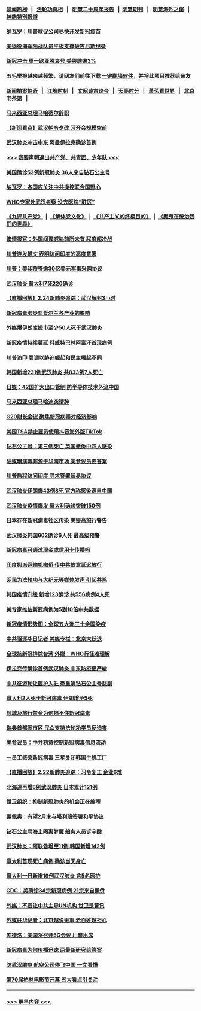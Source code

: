 #### [禁闻热榜](热点新闻.md?=0)  &nbsp;&nbsp;|&nbsp;&nbsp; [法轮功真相](https://github.com/gfw-breaker/truth/blob/master/README.md?=0) &nbsp;&nbsp;|&nbsp;&nbsp; [明慧二十周年报告](https://github.com/gfw-breaker/mh-reports/blob/master/README.md?=0) &nbsp;&nbsp;|&nbsp;&nbsp;[明慧期刊](https://github.com/gfw-breaker/mh-qikan) &nbsp;&nbsp;|&nbsp;&nbsp; [明慧海外之窗](https://github.com/gfw-breaker/mh-news/blob/master/README.md?=0) &nbsp;&nbsp;|&nbsp;&nbsp; [神韵特别报道](https://github.com/gfw-breaker/mh-news/blob/master/shenyun.md?=0)
#### [纳瓦罗：川普敦促公司尽快开发新冠疫苗](../pages/nsc418/n11893211.md?t=02250731) 
#### [美退役海军陆战队员平板支撑破吉尼斯纪录](../pages/nsc418/n11893022.md?t=02250731) 
#### [新冠冲击 周一欧亚股哀号 美股跌逾3%](../pages/nsc418/n11892648.md?t=02250731) 
#### 五毛举报越来越频繁，请网友们前往下载 [一键翻墙软件](https://github.com/gfw-breaker/ssr-accounts)，并将此项目推荐给亲友
#### [新闻拍案惊奇](https://github.com/gfw-breaker/banned-news/blob/master/pages/link4.md) &nbsp;&nbsp;|&nbsp;&nbsp; [江峰时刻](https://github.com/gfw-breaker/banned-news/blob/master/pages/link4.md) &nbsp;&nbsp;|&nbsp;&nbsp; [文昭谈古论今](https://github.com/gfw-breaker/banned-news/blob/master/pages/link4.md) &nbsp;&nbsp;|&nbsp;&nbsp; [天亮时分](https://github.com/gfw-breaker/banned-news/blob/master/pages/link4.md) &nbsp;&nbsp;|&nbsp;&nbsp; [萧茗看世界](https://github.com/gfw-breaker/banned-news/blob/master/pages/link4.md) &nbsp;&nbsp;|&nbsp;&nbsp; [北京老茶馆](https://github.com/gfw-breaker/banned-news/blob/master/pages/link4.md) &nbsp;&nbsp;|&nbsp;&nbsp; 
#### [马来西亚总理马哈蒂尔辞职](../pages/nsc418/n11892792.md?t=02250731) 
#### [【新闻看点】武汉朝令夕改 习开会规模空前](../pages/nsc418/n11892858.md?t=02250731) 
#### [武汉肺炎冲击中东 阿曼伊拉克确诊首例](../pages/nsc418/n11892871.md?t=02250731) 
#### [>>> 我要声明退出共产党、共青团、少年队 <<<](https://github.com/begood0513/goodnews/blob/master/quit/letter.md) 
#### [美国确诊53例新冠肺炎 36人来自钻石公主号](../pages/nsc418/n11892877.md?t=02250731) 
#### [纳瓦罗：各国应关注中共操控联合国野心](../pages/nsc418/n11892856.md?t=02250731) 
#### [WHO专家赴武汉考察 没去医院“脏区”](../pages/nsc418/n11892736.md?t=02250731) 
#### [《九评共产党》](https://github.com/begood0513/9ping.md/blob/master/README.md) &nbsp;|&nbsp; [《解体党文化》](../../../../jtdwh.md/blob/master/README.md)  &nbsp;|&nbsp; [《共产主义的终极目的》](../../../../gczydzjmd.md/blob/master/README.md) &nbsp;|&nbsp; [《魔鬼在统治我们的世界》](../../../../mgztzwmdsj.md/blob/master/README.md) 
#### [澳情报官：外国间谍威胁前所未有 程度超冷战](../pages/nsc418/n11892672.md?t=02250731) 
#### [川普连发推文 表明访问印度的高度意愿](../pages/nsc418/n11891927.md?t=02250731) 
#### [川普：美印将签逾30亿美元军事采购协议](../pages/nsc418/n11892494.md?t=02250731) 
#### [武汉肺炎 意大利7死220确诊](../pages/nsc418/n11892166.md?t=02250731) 
#### [【直播回放】2.24新肺炎追踪：武汉解封3小时](../pages/nsc418/n11892242.md?t=02250731) 
#### [新冠病毒肺炎对爱尔兰各产业的影响](../pages/nsc418/n11892328.md?t=02250731) 
#### [外媒爆伊朗库姆市至少50人死于武汉肺炎](../pages/nsc418/n11891996.md?t=02250731) 
#### [新冠疫情持续蔓延 科威特巴林阿富汗首现病例](../pages/nsc418/n11892052.md?t=02250731) 
#### [川普访印 强调以胁迫崛起和民主崛起不同](../pages/nsc418/n11891855.md?t=02250731) 
#### [韩国新增231例武汉肺炎 共833例7人死亡](../pages/nsc418/n11891919.md?t=02250731) 
#### [日媒：42国扩大出口管制 防半导体技术外流中国](../pages/nsc418/n11891730.md?t=02250731) 
#### [马来西亚总理马哈迪突请辞](../pages/nsc418/n11891521.md?t=02250731) 
#### [G20财长会议 聚焦新冠病毒对经济影响](../pages/nsc418/n11890400.md?t=02250731) 
#### [美国TSA禁止雇员使用抖音海外版TikTok](../pages/nsc418/n11890500.md?t=02250731) 
#### [钻石公主号：第三例死亡 英国撤侨中四人感染](../pages/nsc418/n11890293.md?t=02250731) 
#### [陆媒曝病毒非源于华南市场 美参议员要答案](../pages/nsc418/n11890306.md?t=02250731) 
#### [川普启程访问印度 寻求签署贸易协议](../pages/nsc418/n11890275.md?t=02250731) 
#### [武汉肺炎伊朗爆43例8死 官方称感染源自中国](../pages/nsc418/n11890128.md?t=02250731) 
#### [武汉肺炎疫情爆发 意大利确诊突破150例](../pages/nsc418/n11889926.md?t=02250731) 
#### [日本存在新冠病毒社区传染 美提高旅行警告](../pages/nsc418/n11889917.md?t=02250731) 
#### [武汉肺炎韩国602确诊6人死 最高级预警](../pages/nsc418/n11889715.md?t=02250731) 
#### [新冠病毒可通过现金或信用卡传播吗](../pages/nsc418/n11886629.md?t=02250731) 
#### [印度拟派运输机撤侨 传中共故意延迟放行](../pages/nsc418/n11889362.md?t=02250731) 
#### [网民为法轮功与大纪元等媒体发声 引起共鸣](../pages/nsc418/n11889143.md?t=02250731) 
#### [韩国疫情升级 新增123确诊 共556病例4人死](../pages/nsc418/n11888882.md?t=02250731) 
#### [美专家推估新冠病例为5到10倍中共数据](../pages/nsc418/n11884404.md?t=02250731) 
#### [新冠疫情形势图：全球五大洲三十余国染疫](../pages/nsc418/n11888454.md?t=02250731) 
#### [中共驱逐华日记者 美媒专栏：北京大跃退](../pages/nsc418/n11888453.md?t=02250731) 
#### [全球抗新冠排除台湾 外媒：WHO行径难理解](../pages/nsc418/n11888248.md?t=02250731) 
#### [伊拉克传确诊首例武汉肺炎 中东防疫更严峻](../pages/nsc418/n11888333.md?t=02250731) 
#### [中共征游轮让医护入驻 恐重演钻石公主号悲剧](../pages/nsc418/n11888077.md?t=02250731) 
#### [意大利2人死于新冠病毒 伊朗增至5死](../pages/nsc418/n11888083.md?t=02250731) 
#### [封城及旅行禁令为何挡不住新冠病毒](../pages/nsc418/n11888067.md?t=02250731) 
#### [瑞典首都闹市区 民众支持法轮功学员反迫害](../pages/nsc418/n11886192.md?t=02250731) 
#### [美参议员：中共刻意控制新冠病毒信息流动](../pages/nsc418/n11887949.md?t=02250731) 
#### [一员工感染新冠病毒 三星关闭韩国手机工厂](../pages/nsc418/n11887983.md?t=02250731) 
#### [【直播回放】2.22新肺炎追踪：习令复工 企业6难](../pages/nsc418/n11887888.md?t=02250731) 
#### [北海道再增8例武汉肺炎 日本累计121例](../pages/nsc418/n11887417.md?t=02250731) 
#### [世卫组织：抑制新冠肺炎的机会正在缩窄](../pages/nsc418/n11886977.md?t=02250731) 
#### [蓬佩奥：有望2月末与塔利班签署和平协议](../pages/nsc418/n11887248.md?t=02250731) 
#### [钻石公主号海上隔离梦魇 船务人员诉辛酸](../pages/nsc418/n11887145.md?t=02250731) 
#### [武汉肺炎：阿联酋增至11例 韩国新增142例](../pages/nsc418/n11887047.md?t=02250731) 
#### [意大利首现死亡病例 确诊当天身亡](../pages/nsc418/n11886856.md?t=02250731) 
#### [意大利一日新增16例武汉肺炎 含5名医护](../pages/nsc418/n11886558.md?t=02250731) 
#### [CDC：美确诊34宗新冠病例 21宗来自撤侨](../pages/nsc418/n11886795.md?t=02250731) 
#### [外媒：不要让中共主导UN机构 世卫是警讯](../pages/nsc418/n11886401.md?t=02250731) 
#### [外媒驻华记者：北京越说无事 老百姓越担心](../pages/nsc418/n11886604.md?t=02250731) 
#### [库德洛：美国将召开5G会议 川普出席](../pages/nsc418/n11886529.md?t=02250731) 
#### [新冠病毒为何传播迅速 两最新研究给答案](../pages/nsc418/n11886505.md?t=02250731) 
#### [防武汉肺炎 航空公司停飞中国 一文看懂](../pages/nsc418/n11866800.md?t=02250731) 
#### [第70届柏林电影节开幕 五大看点引关注](../pages/nsc418/n11886384.md?t=02250731) 

----
#### [ >>> 更早内容 <<< ](../indexes/nsc418-earlier.md)

